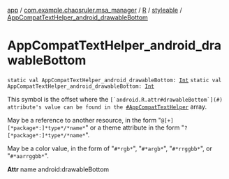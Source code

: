 [app](../../../index.md) / [com.example.chaosruler.msa_manager](../../index.md) / [R](../index.md) / [styleable](index.md) / [AppCompatTextHelper_android_drawableBottom](.)

# AppCompatTextHelper_android_drawableBottom

`static val AppCompatTextHelper_android_drawableBottom: `[`Int`](https://kotlinlang.org/api/latest/jvm/stdlib/kotlin/-int/index.html)
`static val AppCompatTextHelper_android_drawableBottom: `[`Int`](https://kotlinlang.org/api/latest/jvm/stdlib/kotlin/-int/index.html)

This symbol is the offset where the ``[`android.R.attr#drawableBottom`](#) attribute's value can be found in the ``[`#AppCompatTextHelper`](-app-compat-text-helper.md) array.

May be a reference to another resource, in the form "`@[+][*package*:]*type*/*name*`" or a theme attribute in the form "`?[*package*:]*type*/*name*`".

May be a color value, in the form of "`#*rgb*`", "`#*argb*`", "`#*rrggbb*`", or "`#*aarrggbb*`".

**Attr**
name android:drawableBottom

